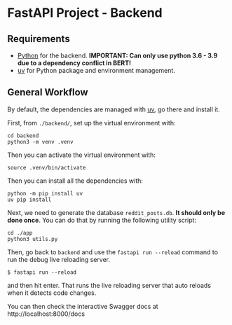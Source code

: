 # FastAPI Project - Backend

## Requirements

- [Python](https://www.python.org/) for the backend. **IMPORTANT: Can only use python 3.6 - 3.9 due to a dependency conflict in BERT!**
- [uv](https://docs.astral.sh/uv/) for Python package and environment management.

## General Workflow

By default, the dependencies are managed with [uv](https://docs.astral.sh/uv/), go there and install it.

First, from `./backend/`, set up the virtual environment with:

```console
cd backend
python3 -m venv .venv
```

Then you can activate the virtual environment with:

```console
source .venv/bin/activate
```

Then you can install all the dependencies with:

```console
python -m pip install uv
uv pip install
```


Next, we need to generate the database `reddit_posts.db`. **It should only be done once**. You can do that by running the following utility script:
```console
cd ./app
python3 utils.py
```

Then, go back to `backend` and use the `fastapi run --reload` command to run the debug live reloading server.

```console
$ fastapi run --reload
```

and then hit enter. That runs the live reloading server that auto reloads when it detects code changes.

You can then check the interactive Swagger docs at http://localhost:8000/docs
